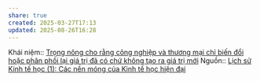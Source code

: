 ```yaml
---
share: true
created: 2025-03-27T17:13
updated: 2025-08-26T16:28
---
```

Khái niệm:: 
[Trọng nông cho rằng công nghiệp và thương mại chỉ biến đổi hoặc phân phối lại giá trị đã có chứ không tạo ra giá trị mới](./Tr%E1%BB%8Dng%20n%C3%B4ng%20cho%20r%E1%BA%B1ng%20c%C3%B4ng%20nghi%E1%BB%87p%20v%C3%A0%20th%C6%B0%C6%A1ng%20m%E1%BA%A1i%20ch%E1%BB%89%20bi%E1%BA%BFn%20%C4%91%E1%BB%95i%20ho%E1%BA%B7c%20ph%C3%A2n%20ph%E1%BB%91i%20l%E1%BA%A1i%20gi%C3%A1%20tr%E1%BB%8B%20%C4%91%C3%A3%20c%C3%B3%20ch%E1%BB%A9%20kh%C3%B4ng%20t%E1%BA%A1o%20ra%20gi%C3%A1%20tr%E1%BB%8B%20m%E1%BB%9Bi.md)
Nguồn:: [Lịch sử Kinh tế học (1): Các nền móng của Kinh tế học hiện đại](https://vhlinh.substack.com/p/lich-su-kinh-te-hoc-1-cac-nen-mong?r=nmx4m&utm_medium=ios&triedRedirect=true)

